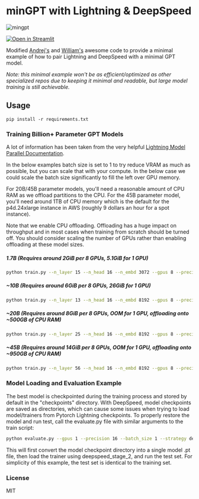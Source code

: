 # minGPT with Lightning & DeepSpeed

![mingpt](mingpt.jpg)

[![Open in Streamlit](https://static.streamlit.io/badges/streamlit_badge_black_white.svg)](https://share.streamlit.io/seannaren/mingpt/streamlit/app.py)

Modified [Andrej's](https://github.com/karpathy/minGPT) and [William's](https://github.com/williamFalcon/minGPT) awesome code to provide a minimal example of how to pair Lightning and DeepSpeed with a minimal GPT model.

*Note: this minimal example won't be as efficient/optimized as other specialized repos due to keeping it minimal and readable, but large model training is still achievable.* 

## Usage

```
pip install -r requirements.txt
```

### Training Billion+ Parameter GPT Models

A lot of information has been taken from the very helpful [Lightning Model Parallel Documentation](https://pytorch-lightning.readthedocs.io/en/latest/advanced/model_parallel.html#fully-sharded-training).

In the below examples batch size is set to 1 to try reduce VRAM as much as possible, but you can scale that with your compute. In the below case we could scale the batch size significantly to fill the left over GPU memory.

For 20B/45B parameter models, you'll need a reasonable amount of CPU RAM as we offload partitions to the CPU. For the 45B parameter model, you'll need around 1TB of CPU memory which is the default for the p4d.24xlarge instance in AWS (roughly 9 dollars an hour for a spot instance).

Note that we enable CPU offloading. Offloading has a huge impact on throughput and in most cases when training from scratch should be turned off. You should consider scaling the number of GPUs rather than enabling offloading at these model sizes.

##### 1.7B (Requires around 2GiB per 8 GPUs, 5.1GiB for 1 GPU)
```bash
python train.py --n_layer 15 --n_head 16 --n_embd 3072 --gpus 8 --precision 16 --batch_size 1 --strategy deepspeed_stage_3
```

##### ~10B (Requires around 6GiB per 8 GPUs, 26GiB for 1 GPU)
```bash
python train.py --n_layer 13 --n_head 16 --n_embd 8192 --gpus 8 --precision 16 --batch_size 1 --strategy deepspeed_stage_3
```

##### ~20B (Requires around 8GiB per 8 GPUs, OOM for 1 GPU, offloading onto ~500GB of CPU RAM)
```bash
python train.py --n_layer 25 --n_head 16 --n_embd 8192 --gpus 8 --precision 16 --batch_size 1  --strategy deepspeed_stage_3_offload
```

##### ~45B (Requires around 14GiB per 8 GPUs, OOM for 1 GPU, offloading onto ~950GB of CPU RAM)
```bash
python train.py --n_layer 56 --n_head 16 --n_embd 8192 --gpus 8 --precision 16 --batch_size 1  --strategy deepspeed_stage_3_offload
```

### Model Loading and Evaluation Example
The best model is checkpointed during the training process and stored by default in the "checkpoints" directory. With DeepSpeed, model checkpoints are saved as directories, which can cause some issues when trying to load model/trainers from Pytorch Lightning checkpoints. To properly restore the model and run test, call the evaluate.py file with similar arguments to the train script: 

```bash
python evaluate.py --gpus 1 --precision 16 --batch_size 1 --strategy deepspeed_stage_2
```

This will first convert the model checkpoint directory into a single model .pt file, then load the trainer using deepspeed_stage_2, and run the test set. For simplicity of this example, the test set is identical to the training set.  

### License

MIT
